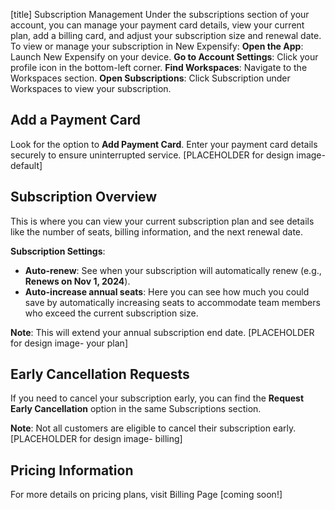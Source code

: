 [title] Subscription Management
Under the subscriptions section of your account, you can manage your payment card details, view your current plan, add a billing card, and adjust your subscription size and renewal date.
To view or manage your subscription in New Expensify:
**Open the App**: Launch New Expensify on your device.
**Go to Account Settings**: Click your profile icon in the bottom-left corner.
**Find Workspaces**: Navigate to the Workspaces section.
**Open Subscriptions**: Click Subscription under Workspaces to view your subscription.

## Add a Payment Card

Look for the option to **Add Payment Card**. Enter your payment card details securely to ensure uninterrupted service.
[PLACEHOLDER for design image- default]
## Subscription Overview

This is where you can view your current subscription plan and see details like the number of seats, billing information, and the next renewal date.

**Subscription Settings**:
   - **Auto-renew**: See when your subscription will automatically renew (e.g., **Renews on Nov 1, 2024**).
- **Auto-increase annual seats**: Here you can see how much you could save by automatically increasing seats to accommodate team members who exceed the current subscription size.

**Note**: This will extend your annual subscription end date.
[PLACEHOLDER for design image- your plan]
## Early Cancellation Requests

If you need to cancel your subscription early, you can find the **Request Early Cancellation** option in the same Subscriptions section. 

**Note**: Not all customers are eligible to cancel their subscription early.
[PLACEHOLDER for design image- billing]
## Pricing Information

For more details on pricing plans, visit Billing Page [coming soon!]
